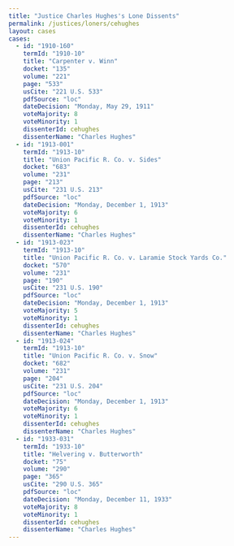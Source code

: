 ```yaml
---
title: "Justice Charles Hughes's Lone Dissents"
permalink: /justices/loners/cehughes
layout: cases
cases:
  - id: "1910-160"
    termId: "1910-10"
    title: "Carpenter v. Winn"
    docket: "135"
    volume: "221"
    page: "533"
    usCite: "221 U.S. 533"
    pdfSource: "loc"
    dateDecision: "Monday, May 29, 1911"
    voteMajority: 8
    voteMinority: 1
    dissenterId: cehughes
    dissenterName: "Charles Hughes"
  - id: "1913-001"
    termId: "1913-10"
    title: "Union Pacific R. Co. v. Sides"
    docket: "683"
    volume: "231"
    page: "213"
    usCite: "231 U.S. 213"
    pdfSource: "loc"
    dateDecision: "Monday, December 1, 1913"
    voteMajority: 6
    voteMinority: 1
    dissenterId: cehughes
    dissenterName: "Charles Hughes"
  - id: "1913-023"
    termId: "1913-10"
    title: "Union Pacific R. Co. v. Laramie Stock Yards Co."
    docket: "570"
    volume: "231"
    page: "190"
    usCite: "231 U.S. 190"
    pdfSource: "loc"
    dateDecision: "Monday, December 1, 1913"
    voteMajority: 5
    voteMinority: 1
    dissenterId: cehughes
    dissenterName: "Charles Hughes"
  - id: "1913-024"
    termId: "1913-10"
    title: "Union Pacific R. Co. v. Snow"
    docket: "682"
    volume: "231"
    page: "204"
    usCite: "231 U.S. 204"
    pdfSource: "loc"
    dateDecision: "Monday, December 1, 1913"
    voteMajority: 6
    voteMinority: 1
    dissenterId: cehughes
    dissenterName: "Charles Hughes"
  - id: "1933-031"
    termId: "1933-10"
    title: "Helvering v. Butterworth"
    docket: "75"
    volume: "290"
    page: "365"
    usCite: "290 U.S. 365"
    pdfSource: "loc"
    dateDecision: "Monday, December 11, 1933"
    voteMajority: 8
    voteMinority: 1
    dissenterId: cehughes
    dissenterName: "Charles Hughes"
---
```

